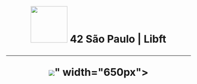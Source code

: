 <h1 align="center">
	<img src="https://github.com/KikuTiii/Libft.42/assets/111128991/050b2f7b-c18c-47ce-bc53-175a31d215cc" width= "100px"> 42 São Paulo | Libft
	<hr>
	<img src="https://github.com/KikuTiii/Space_invaders/assets/111128991/ec26db06-36c9-4d6c-a81e-07694435d68c">"  width="650px">
	<br>
